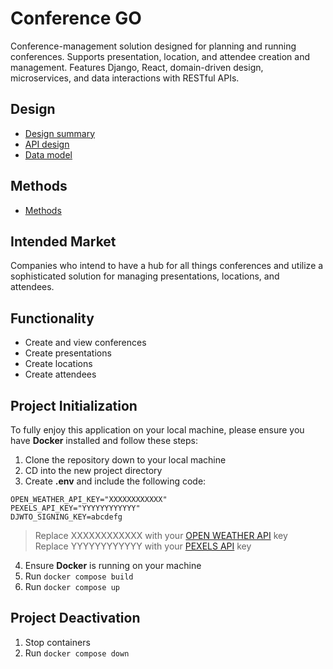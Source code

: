 # Conference GO
Conference-management solution designed for planning and running conferences. Supports presentation, location, and attendee creation and management. Features Django, React, domain-driven design, microservices, and data interactions with RESTful APIs.


## Design
- [Design summary](docs/design-summary.md)
- [API design](docs/api-design.md)
- [Data model](docs/data-model.md)

## Methods
- [Methods](docs/methods.md)


## Intended Market
Companies who intend to have a hub for all things conferences and utilize a sophisticated solution for managing presentations, locations, and attendees.


## Functionality
- Create and view conferences
- Create presentations
- Create locations
- Create attendees


## Project Initialization

To fully enjoy this application on your local machine, please ensure you have <b>Docker</b> installed and follow these steps:

1. Clone the repository down to your local machine
2. CD into the new project directory
3. Create <b>.env</b> and include the following code:


```
OPEN_WEATHER_API_KEY="XXXXXXXXXXXX"
PEXELS_API_KEY="YYYYYYYYYYYY"
DJWTO_SIGNING_KEY=abcdefg
```

>Replace XXXXXXXXXXXX with your [OPEN WEATHER API](https://openweathermap.org/api) key <br />
>Replace YYYYYYYYYYYY with your [PEXELS API](https://www.pexels.com/api/) key


4. Ensure <b>Docker</b> is running on your machine
5. Run `docker compose build`
6. Run `docker compose up`


## Project Deactivation
1. Stop containers
2. Run `docker compose down`
